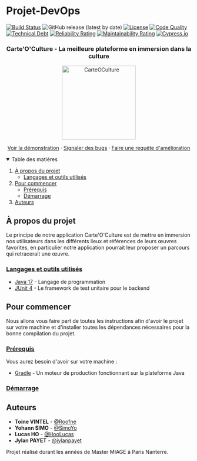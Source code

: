 # Projet-DevOps

[![Build Status](https://img.shields.io/travis/com/RomainVacheret/Wadge-FrontEnd/master)](https://travis-ci.com/github/RomainVacheret/Wadge-FrontEnd)
![GitHub release (latest by date)](https://img.shields.io/github/v/release/jylanpayet/Projet-DevOps)
[![License](https://img.shields.io/github/license/jylanpayet/Projet-DevOps.svg?style=flat-square)](LICENSE)
[![Code Quality](https://sonarcloud.io/api/project_badges/measure?project=RomainVacheret_Wadge-FrontEnd&metric=alert_status)](https://sonarcloud.io/dashboard?id=RomainVacheret_Wadge-FrontEnd)
[![Technical Debt](https://sonarcloud.io/api/project_badges/measure?project=RomainVacheret_Wadge-FrontEnd&metric=sqale_index)](https://sonarcloud.io/dashboard?id=RomainVacheret_Wadge-FrontEnd)
[![Reliability Rating](https://sonarcloud.io/api/project_badges/measure?project=RomainVacheret_Wadge-FrontEnd&metric=reliability_rating)](https://sonarcloud.io/dashboard?id=RomainVacheret_Wadge-FrontEnd)
[![Maintainability Rating](https://sonarcloud.io/api/project_badges/measure?project=RomainVacheret_Wadge-FrontEnd&metric=sqale_rating)](https://sonarcloud.io/dashboard?id=RomainVacheret_Wadge-FrontEnd)
[![Cypress.io](https://img.shields.io/badge/tested%20with-Cypress-04C38E.svg)](https://www.cypress.io/)


<h3 align="center">Carte'O'Culture - La meilleure plateforme en immersion dans la culture</h3>

<p align="center">
    <img src="https://i.ibb.co/FxwtCmk/Capture-d-cran-2022-09-20-20-42-50.png" alt="CarteOCulture" width="200" height="200">
</p>

  <p align="center">
    <a href="Mettre le site ou l'application ici">Voir la démonstration</a>
    ·
    <a href="https://github.com/jylanpayet/Carte-O-Culture/issues">Signaler des bugs</a>
    ·
    <a href="https://github.com/jylanpayet/Carte-O-Culture/issues">Faire une requête d'amélioration</a>
  </p>

<details open="open">
  <summary>Table des matières</summary>
  <ol>
    <li>
      <a href="#projet">À propos du projet</a>
      <ul>
        <li><a href="#langages-et-outils">Langages et outils utilisés</a></li>
      </ul>
    </li>
    <li>
      <a href="#commencer">Pour commencer</a>
      <ul>
        <li><a href="#prerequis">Prérequis</a></li>
        <li><a href="#demarrage">Démarrage</a></li>
      </ul>
    </li>
    <li><a href="#auteurs">Auteurs</a></li>
  </ol>
</details>

## <div id="projet">À propos du projet</div>

Le principe de notre application Carte'O'Culture est de mettre en immersion nos utilisateurs dans les différents lieux et références de leurs œuvres favorites, en particulier notre application pourrait leur proposer un parcours qui retracerait une œuvre.

### <div id="langages-et-outils"><ins>Langages et outils utilisés</ins></div>
* [Java 17](https://www.oracle.com/java/technologies/javase/jdk17-archive-downloads.html) - Langage de programmation
* [JUnit 4](https://junit.org/junit4/) - Le framework de test unitaire pour le backend

## <div id="commencer">Pour commencer</div>
Nous allons vous faire part de toutes les instructions afin d'avoir le projet sur votre machine et d'installer toutes les dépendances nécessaires pour la bonne compilation du projet.


### <div id="prerequis"><ins>Prérequis</ins>
Vous aurez besoin d'avoir sur votre machine :
* [Gradle](https://gradle.org) - Un moteur de production fonctionnant sur la plateforme Java

### <div id="demarrage"><ins>Démarrage</ins></div>

## <div id="auteurs">Auteurs</div>

* **Toine VINTEL** - [@Roofne](https://github.com/Roofne) 
* **Yohann SIMO** - [@SimoYo](https://github.com/SimoYo)
* **Lucas HO** - [@HooLucas](https://github.com/HooLucas)
* **Jylan PAYET** - [@jylanpayet](https://github.com/jylanpayet)

Projet réalisé durant les années de Master MIAGE à Paris Nanterre.

